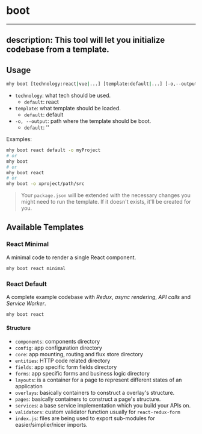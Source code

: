 # boot
---
description: This tool will let you initialize codebase from a template.
---

## Usage

```bash
mhy boot [technology:react|vue|...] [template:default|...] [-o,--output: output path]
```

* `technology`: what tech should be used.
  * `default`: react
* `template`: what template should be loaded.
  * `default`: default
* `-o, --output`: path where the template should be boot.
  * `default`: ''

Examples:

```bash
mhy boot react default -o myProject
# or
mhy boot
# or
mhy boot react
# or
mhy boot -o xproject/path/src
```

> Your `package.json` will be extended with the necessary changes you might need to run the template. If it doesn't exists, it'll be created for you.

## Available Templates

### React Minimal

A minimal code to render a single React component.

```sh
mhy boot react minimal
```

### React Default

A complete example codebase with _Redux_, _async rendering_, _API calls_ and _Service Worker_.

```sh
mhy boot react
```

#### Structure

* `components`: components directory
* `config`: app configuration directory
* `core`: app mounting, routing and flux store directory
* `entities`: HTTP code related directory
* `fields`: app specific form fields directory
* `forms`: app specific forms and business logic directory
* `layouts`: is a container for a page to represent different states of an application
* `overlays`: basically containers to construct a overlay's structure.
* `pages`: basically containers to construct a page's structure.
* `services`: a base service implementation which you build your APIs on.
* `validators`: custom validator function usually for `react-redux-form`
* `index.js`: files are being used to export sub-modules for easier/simplier/nicer imports.

